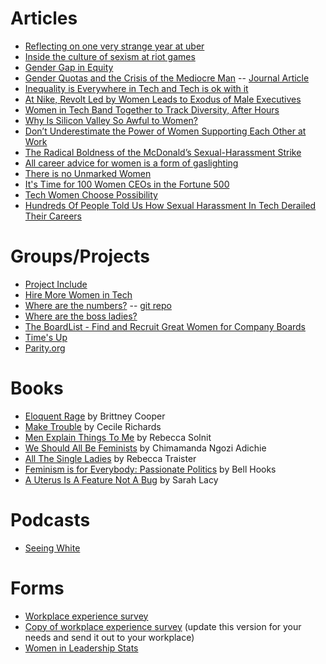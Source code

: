 # Articles
* [Reflecting on one very strange year at uber](https://www.susanjfowler.com/blog/2017/2/19/reflecting-on-one-very-strange-year-at-uber)
* [Inside the culture of sexism at riot games](https://kotaku.com/inside-the-culture-of-sexism-at-riot-games-1828165483)
* [Gender Gap in Equity](https://blog.carta.com/gap-table/)
* [Gender Quotas and the Crisis of the Mediocre Man](http://blogs.lse.ac.uk/businessreview/2017/03/13/gender-quotas-and-the-crisis-of-the-mediocre-man/) -- [Journal Article](http://eprints.lse.ac.uk/69193/1/Besley_Gender%20quotas_2017.pdf)
* [Inequality is Everywhere in Tech and Tech is ok with it](https://peopleofcolorintech.com/articles/inequality-is-everywhere-in-tech-and-tech-is-ok-with-it/)
* [At Nike, Revolt Led by Women Leads to Exodus of Male Executives](https://www.nytimes.com/2018/04/28/business/nike-women.html)
* [Women in Tech Band Together to Track Diversity, After Hours](https://www.nytimes.com/2016/05/04/technology/women-in-tech-band-together-to-track-diversity-after-hours.html?_r=0)
* [Why Is Silicon Valley So Awful to Women?](https://www.theatlantic.com/magazine/archive/2017/04/why-is-silicon-valley-so-awful-to-women/517788/)
* [Don’t Underestimate the Power of Women Supporting Each Other at Work](https://hbr.org/2018/09/dont-underestimate-the-power-of-women-supporting-each-other-at-work?utm_campaign=hbr&utm_source=facebook&utm_medium=social)
* [The Radical Boldness of the McDonald’s Sexual-Harassment Strike](https://www.thecut.com/2018/09/mcdonalds-sexual-harassment-strike-takes-place-in-10-cities.html)
* [All career advice for women is a form of gaslighting](https://qz.com/work/1363399/all-career-advice-for-women-is-a-form-of-gaslighting/)
* [There is no Unmarked Women](http://academics.otc.edu/media/uploads/sites/2/2015/10/There-is-No-Unmarked-Women.pdf)
* [It's Time for 100 Women CEOs in the Fortune 500](https://www.rockefellerfoundation.org/blog/its-time-for-100-women-ceos-in-the-fortune-500/)
* [Tech Women Choose Possibility](https://www.recode.net/2015/5/13/11562596/tech-women-choose-possibility)
* [Hundreds Of People Told Us How Sexual Harassment In Tech Derailed Their Careers](https://www.buzzfeednews.com/article/doree/we-surveyed-hundreds-about-techs-harassment-problem)
# Groups/Projects
* [Project Include](http://projectinclude.org/)
* [Hire More Women in Tech](https://www.hiremorewomenintech.com/)
* [Where are the numbers?](https://medium.com/@triketora/where-are-the-numbers-cb997a57252) -- [git repo](https://github.com/triketora/women-in-software-eng)
* [Where are the boss ladies?](https://www.wherearethebossladies.com/)
* [The BoardList - Find and Recruit Great Women for Company Boards](https://theboardlist.com/)
* [Time's Up](https://www.timesupnow.com/)
* [Parity.org](https://parity.org/)
# Books
* [Eloquent Rage](https://www.goodreads.com/book/show/33574165-eloquent-rage) by Brittney Cooper
* [Make Trouble](https://www.goodreads.com/book/show/35721620-make-trouble) by Cecile Richards
* [Men Explain Things To Me](https://www.goodreads.com/book/show/18528190-men-explain-things-to-me) by Rebecca Solnit
* [We Should All Be Feminists](https://www.goodreads.com/book/show/22738563-we-should-all-be-feminists) by Chimamanda Ngozi Adichie
* [All The Single Ladies](https://www.goodreads.com/book/show/25814394-all-the-single-ladies) by Rebecca Traister
* [Feminism is for Everybody: Passionate Politics](https://www.goodreads.com/book/show/168484.Feminism_is_for_Everybody) by Bell Hooks
* [A Uterus Is A Feature Not A Bug](https://www.goodreads.com/book/show/34217568-a-uterus-is-a-feature-not-a-bug) by Sarah Lacy

# Podcasts
* [Seeing White](http://www.sceneonradio.org/seeing-white/)

# Forms
* [Workplace experience survey](https://docs.google.com/forms/d/e/1FAIpQLSeSaan1Fubh-oOGcxkjLFHN4Ophr8PlSYpLWgj4x2lls2rnYQ/viewform)
* [Copy of workplace experience survey](https://docs.google.com/forms/u/1/d/1cCTP0WzhmkmvDiGS1XkVCqCPQQTvdm4lUSgKwxqOD38/copy) (update this version for your needs and send it out to your workplace)
* [Women in Leadership Stats](https://docs.google.com/forms/d/e/1FAIpQLScARkv72KaHbcB2rpKBfCX9jKLlG2na7SeCNUKm1-gm-yOi0A/viewform)










